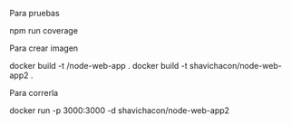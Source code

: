 Para pruebas

npm run coverage

Para crear imagen

docker build -t <your username>/node-web-app .
docker build -t shavichacon/node-web-app2 .

Para correrla

docker run -p 3000:3000 -d shavichacon/node-web-app2
